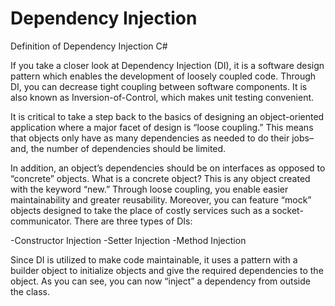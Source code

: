 # Dependency Injection

Definition of Dependency Injection C#

If you take a closer look at Dependency Injection (DI), it is a software design pattern which enables the development
of loosely coupled code. Through DI, you can decrease tight coupling between software components.
It is also known as Inversion-of-Control, which makes unit testing convenient.

It is critical to take a step back to the basics of designing an object-oriented application where a
major facet of design is “loose coupling.” This means that objects only have as many dependencies as needed to
do their jobs–and, the number of dependencies should be limited.

In addition, an object’s dependencies should be on interfaces as opposed to “concrete” objects.
What is a concrete object? This is any object created with the keyword “new.” Through loose coupling,
you enable easier maintainability and greater reusability. Moreover, you can feature “mock” objects designed to take
the place of costly services such as a socket-communicator. There are three types of DIs:

-Constructor Injection
-Setter Injection
-Method Injection

Since DI is utilized to make code maintainable, it uses a pattern with a builder object to initialize objects
and give the required dependencies to the object. As you can see, you can now “inject” a dependency from outside the class.
